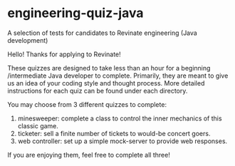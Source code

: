 # engineering-quiz-java
A selection of tests for candidates to Revinate engineering (Java development)

Hello! Thanks for applying to Revinate! 

These quizzes are designed to take less than an hour for a beginning
/intermediate Java developer to complete. Primarily, they are meant to 
give us an idea of your coding style and thought process. More detailed 
instructions for each quiz can be found under each directory.  

You may choose from 3 different quizzes to complete: 

1) minesweeper: complete a class to control the inner mechanics of this
classic game. 
2) ticketer: sell a finite number of tickets to would-be concert goers. 
3) web controller: set up a simple mock-server to provide web 
responses. 

If you are enjoying them, feel free to complete all three! 